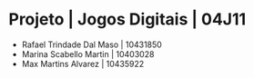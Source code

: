 # Projeto | Jogos Digitais | 04J11

- Rafael Trindade Dal Maso | 10431850
- Marina Scabello Martin | 10403028
- Max Martins Alvarez | 10435922
